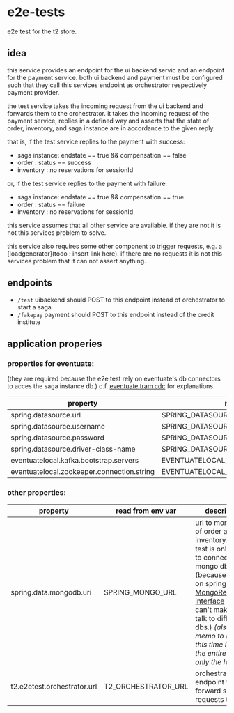 # e2e-tests
e2e test for the t2 store.

## idea 

this service provides an endpoint for the ui backend servic and an endpoint for the payment service.
both ui backend and payment must be configured such that they call this services endpoint as orchestrator respectively payment provider.

the test service takes the incoming request from the ui backend and forwards them to the orchestrator.
it takes the incoming request of the payment service, replies in a defined way and asserts that the state of order, inventory, and saga instance are in accordance to the given reply.

that is, if the test service replies to the payment with success:
* saga instance: endstate == true && compensation == false
* order : status == success
* inventory : no reservations for sessionId

or, if the test service replies to the payment with failure:
* saga instance: endstate == true && compensation == true
* order : status == failure
* inventory : no reservations for sessionId

this service assumes that all other service are available. 
if they are not it is not this services problem to solve.

this service also requires some other component to trigger requests, e.g. a [loadgenerator](todo : insert link here). 
if there are no requests it is not this services problem that it can not assert anything.

## endpoints
* ``/test`` uibackend should POST to this endpoint instead of orchestrator to start a saga 
* ``/fakepay`` payment should POST to this endpoint instead of the credit institute

## application properies

### properties for eventuate:
(they are required because the e2e test rely on eventuate's db connectors to acces the saga instance db.)
c.f. [eventuate tram cdc](https://eventuate.io/docs/manual/eventuate-tram/latest/getting-started-eventuate-tram.html) for explanations.

property | read from env var | description |
-------- | ----------------- | ----------- |
spring.datasource.url | SPRING_DATASOURCE_URL |
spring.datasource.username | SPRING_DATASOURCE_USERNAME |
spring.datasource.password | SPRING_DATASOURCE_PASSWORD |
spring.datasource.driver-class-name | SPRING_DATASOURCE_DRIVER_CLASS_NAME |
eventuatelocal.kafka.bootstrap.servers | EVENTUATELOCAL_KAFKA_BOOTSTRAP_SERVERS |
eventuatelocal.zookeeper.connection.string | EVENTUATELOCAL_ZOOKEEPER_CONNECTION_STRING |


### other properties:
property | read from env var | description |
-------- | ----------------- | ----------- |
spring.data.mongodb.uri     |SPRING_MONGO_URL | url to mongodb of order and inventory. e2e test is only able to connect to _one_ mongo db (because it relies on spring's [MongoRepository interface](https://docs.spring.io/spring-data/mongodb/docs/current/api/org/springframework/data/mongodb/repository/MongoRepository.html) and i can't make them talk to different dbs.) *(also: memo to myself: this time its really the entire url, not only the host!!)*
t2.e2etest.orchestrator.url | T2_ORCHESTRATOR_URL | orchestrator endpoint to forward saga requests to.
